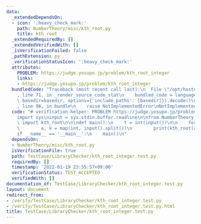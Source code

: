 ```yaml
---
data:
  _extendedDependsOn:
  - icon: ':heavy_check_mark:'
    path: NumberTheory/misc/kth_root.py
    title: kth_root
  _extendedRequiredBy: []
  _extendedVerifiedWith: []
  _isVerificationFailed: false
  _pathExtension: py
  _verificationStatusIcon: ':heavy_check_mark:'
  attributes:
    PROBLEM: https://judge.yosupo.jp/problem/kth_root_integer
    links:
    - https://judge.yosupo.jp/problem/kth_root_integer
  bundledCode: "Traceback (most recent call last):\n  File \"/opt/hostedtoolcache/Python/3.10.2/x64/lib/python3.10/site-packages/onlinejudge_verify/documentation/build.py\"\
    , line 71, in _render_source_code_stat\n    bundled_code = language.bundle(stat.path,\
    \ basedir=basedir, options={'include_paths': [basedir]}).decode()\n  File \"/opt/hostedtoolcache/Python/3.10.2/x64/lib/python3.10/site-packages/onlinejudge_verify/languages/python.py\"\
    , line 96, in bundle\n    raise NotImplementedError\nNotImplementedError\n"
  code: "# verification-helper: PROBLEM https://judge.yosupo.jp/problem/kth_root_integer\n\
    import sys\ninput = sys.stdin.buffer.readline\n\nfrom NumberTheory.misc.kth_root\
    \ import kth_root\n\n\ndef main():\n    t = int(input())\n\n    for _ in range(t):\n\
    \        a, k = map(int, input().split())\n        print(kth_root(a, k))\n\n\n\
    if __name__ == '__main__':\n    main()\n"
  dependsOn:
  - NumberTheory/misc/kth_root.py
  isVerificationFile: true
  path: TestCase/LibraryChecker/kth_root_integer.test.py
  requiredBy: []
  timestamp: '2022-01-19 23:55:57+09:00'
  verificationStatus: TEST_ACCEPTED
  verifiedWith: []
documentation_of: TestCase/LibraryChecker/kth_root_integer.test.py
layout: document
redirect_from:
- /verify/TestCase/LibraryChecker/kth_root_integer.test.py
- /verify/TestCase/LibraryChecker/kth_root_integer.test.py.html
title: TestCase/LibraryChecker/kth_root_integer.test.py
---
```

